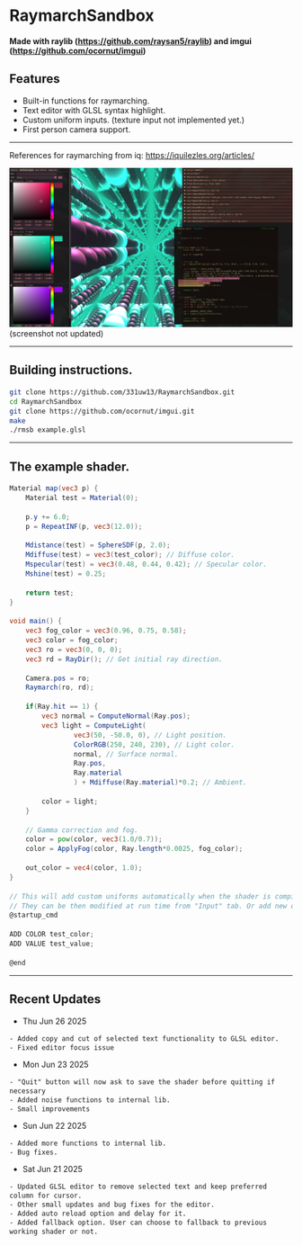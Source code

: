 # RaymarchSandbox

#### Made with raylib (https://github.com/raysan5/raylib)  and imgui (https://github.com/ocornut/imgui)

## Features
* Built-in functions for raymarching.
* Text editor with GLSL syntax highlight.
* Custom uniform inputs.  (texture input not implemented yet.)
* First person camera support.
-----------------------------------

 References for raymarching from iq: https://iquilezles.org/articles/


![image](https://github.com/331uw13/RaymarchSandbox/blob/main/screenshots/raymarch-sandbox-2.png?raw=true)
(screenshot not updated)

-------------------------------------------------


## Building instructions.

```bash
git clone https://github.com/331uw13/RaymarchSandbox.git
cd RaymarchSandbox
git clone https://github.com/ocornut/imgui.git
make
./rmsb example.glsl
```
-------------------------------------------------
## The example shader.
```glsl
Material map(vec3 p) {
    Material test = Material(0);

    p.y += 6.0;
    p = RepeatINF(p, vec3(12.0));

    Mdistance(test) = SphereSDF(p, 2.0);
    Mdiffuse(test) = vec3(test_color); // Diffuse color.
    Mspecular(test) = vec3(0.48, 0.44, 0.42); // Specular color.
    Mshine(test) = 0.25;

    return test;
}

void main() {
    vec3 fog_color = vec3(0.96, 0.75, 0.58);
    vec3 color = fog_color;
    vec3 ro = vec3(0, 0, 0);
    vec3 rd = RayDir(); // Get initial ray direction.

    Camera.pos = ro;
    Raymarch(ro, rd);

    if(Ray.hit == 1) {
        vec3 normal = ComputeNormal(Ray.pos);
        vec3 light = ComputeLight(
                vec3(50, -50.0, 0), // Light position.
                ColorRGB(250, 240, 230), // Light color.
                normal, // Surface normal.
                Ray.pos,
                Ray.material
                ) + Mdiffuse(Ray.material)*0.2; // Ambient.

        color = light;
    }

    // Gamma correction and fog.
    color = pow(color, vec3(1.0/0.7));
    color = ApplyFog(color, Ray.length*0.0025, fog_color);

    out_color = vec4(color, 1.0);
}

// This will add custom uniforms automatically when the shader is compiled the first time.
// They can be then modified at run time from "Input" tab. Or add new ones from the gui.
@startup_cmd

ADD COLOR test_color;
ADD VALUE test_value;

@end

```

-------------------------------------------------
## Recent Updates

* Thu Jun 26 2025
```
- Added copy and cut of selected text functionality to GLSL editor.
- Fixed editor focus issue
```

* Mon Jun 23 2025
```
- "Quit" button will now ask to save the shader before quitting if necessary
- Added noise functions to internal lib.
- Small improvements
```

* Sun Jun 22 2025
```
- Added more functions to internal lib.
- Bug fixes.
```

* Sat Jun 21 2025
```
- Updated GLSL editor to remove selected text and keep preferred column for cursor.
- Other small updates and bug fixes for the editor.
- Added auto reload option and delay for it.
- Added fallback option. User can choose to fallback to previous working shader or not.
```







